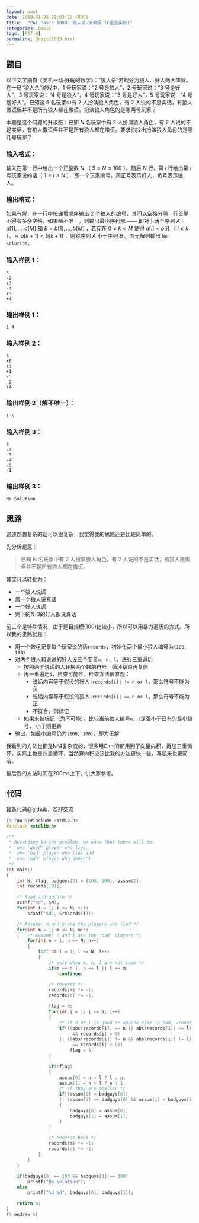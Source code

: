 ```yaml
---
layout: post
date: 2019-01-06 22:03:59 +0800
title:  "PAT Basic 1089. 狼人杀-简单版 (C语言实现)"
categories: Basic
tags: [PAT-B]
permalink: Basic/1089.html
---
```


## 题目

以下文字摘自《灵机一动·好玩的数学》：“狼人杀”游戏分为狼人、好人两大阵营。在一局“狼人杀”游戏中，1 号玩家说：“2 号是狼人”，2 号玩家说：“3
号是好人”，3 号玩家说：“4 号是狼人”，4 号玩家说：“5 号是好人”，5 号玩家说：“4 号是好人”。已知这 5 名玩家中有 2 人扮演狼人角色，有
2 人说的不是实话，有狼人撒谎但并不是所有狼人都在撒谎。扮演狼人角色的是哪两号玩家？

本题是这个问题的升级版：已知 $N$ 名玩家中有 2 人扮演狼人角色，有 2
人说的不是实话，有狼人撒谎但并不是所有狼人都在撒谎。要求你找出扮演狼人角色的是哪几号玩家？

### 输入格式：

输入在第一行中给出一个正整数 $N$ （ $5 \le N \le 100$ ）。随后 $N$ 行，第 $i$ 行给出第 $i$ 号玩家说的话（ $1
\le i \le N$ ），即一个玩家编号，用正号表示好人，负号表示狼人。

### 输出格式：

如果有解，在一行中按递增顺序输出 2 个狼人的编号，其间以空格分隔，行首尾不得有多余空格。如果解不唯一，则输出最小序列解 —— 即对于两个序列 $A = {
a[1], ..., a[M] }$ 和 $B = { b[1], ..., b[M] }$ ，若存在 $0 \le k < M$ 使得
$a[i]=b[i]$ （ $i \le k$ ），且 $a[k+1]<b[k+1]$ ，则称序列 $A$ 小于序列 $B$ 。若无解则输出 `No
Solution`。

### 输入样例 1：

    
    
    5
    -2
    +3
    -4
    +5
    +4
    

### 输出样例 1：

    
    
    1 4
    

### 输入样例 2：

    
    
    6
    +6
    +3
    +1
    -5
    -2
    +4
    

### 输出样例 2（解不唯一）：

    
    
    1 5
    

### 输入样例 3：

    
    
    5
    -2
    -3
    -4
    -5
    -1
    

### 输出样例 3：

    
    
    No Solution
    



## 思路

这道题想复杂的话可以很复杂，我觉得我的思路还是比较简单的。

先分析题意：

> 已知 N 名玩家中有 2 人扮演狼人角色，有 2 人说的不是实话，有狼人撒谎但并不是所有狼人都在撒谎。

其实可以转化为：

- 一个狼人说谎
- 另一个狼人说真话
- 一个好人说谎
- 剩下的N-3的好人都说真话

前三个是特殊情况，由于题目规模(100)比较小，所以可以用暴力遍历的方式。所以我的思路就是：

- 用一个数组记录每个玩家说的话`records`，初始化两个最小狼人编号为`{100, 100}`
- 对两个狼人和说谎的好人设三个变量`m, n, l`，进行三重遍历
  - 按照两个说谎的人转换两个数的符号，循环结束再复原
  - 再一重遍历`i`，检查可能性。检查方法很直观：
    - 说话内容等于假设的好人`|records[i]| != n or l`，那么符号不能为负
    - 说话内容等于假设的狼人`|records[i]| == n or l`，那么符号不能为正
    - 不符合，则标记
  - 如果未被标记（为不可能），比较当前狼人编号`n, l`是否小于已有的最小编号，
    小于则更新
- 输出，如最小编号仍为`{100, 100}`，即为无解


我看到的方法也都是N^4复杂度的，很多用C++的都用到了向量内积，再加三重循环，实际上也是四重循环，当然算内积应该比我的方法更快一些，写起来也更简洁。

最后我的方法时间在200ms上下，供大家参考。

## 代码

[最新代码@github](https://github.com/OliverLew/PAT/blob/master/PATBasic/1089.c)，欢迎交流
```c
{% raw %}#include <stdio.h>
#include <stdlib.h>

/**
 * According to the problem, we know that there will be:
 *  one 'good' player who lies,
 *  one 'bad' player who lies and
 *  one 'bad' pleyer who doesn't
 */
int main()
{
    int N, flag, badguys[2] = {100, 100}, assum[2];
    int records[101];

    /* Read and update */
    scanf("%d", &N);
    for(int i = 1; i <= N; i++)
        scanf("%d", &records[i]);

    /* Assume: m and n are the players who lied */
    for(int m = 1; m <= N; m++)
    {   /* Assume: n and l are the 'bad' players */
        for(int n = 1; n <= N; n++)
        {
            for(int l = 1; l <= N; l++)
            {
                /* only when m, n, l are not same */
                if(m == n || n == l || l == m)
                    continue;

                /* reverse */
                records[m] *= -1;
                records[n] *= -1;

                flag = 0;
                for(int i = 1; i <= N; i++)
                {
                    /* if n or l is good or anyone else is bad, wrong! */
                    if(((abs(records[i]) == n || abs(records[i]) == l)
                         && records[i] > 0)
                    || ((abs(records[i]) != n && abs(records[i]) != l)
                         && records[i] < 0))
                        flag = 1;
                }

                if(!flag)
                {
                    assum[0] = n > l ? l : n;
                    assum[1] = n > l ? n : l;
                    /* if they are smaller */
                    if((assum[0] < badguys[0])
                    || (assum[0] == badguys[0] && assum[1] < badguys[1]))
                    {
                        badguys[0] = assum[0];
                        badguys[1] = assum[1];
                    }
                }

                /* reverse back */
                records[m] *= -1;
                records[n] *= -1;
            }
        }
    }

    if(badguys[0] == 100 && badguys[1] == 100)
        printf("No Solution");
    else
        printf("%d %d", badguys[0], badguys[1]);

    return 0;
}
{% endraw %}
```